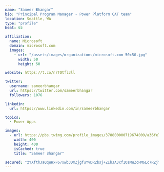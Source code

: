 ```yaml
---
name: "Sameer Bhangar"
bio: "Principal Program Manager - Power Platform CAT team"
location: Seattle, WA
type: "profile"
heat: 65

affiliation:
  name: Microsoft
  domain: microsoft.com
  images:
    - url: "/assets/images/organizations/microsoft.com-50x50.jpg"
      width: 50
      height: 50

website: https://t.co/nrTQtfl3ll

twitter:
  username: sameerbhangar
  url: https://twitter.com/sameerbhangar
  followers: 1076

linkedin:
  url: https://www.linkedin.com/in/sameerbhangar

topics:
  - Power Apps

images:
  - url: https://pbs.twimg.com/profile_images/378800000719674009/a36fe7ddfab1778b76e5793772e43798_400x400.jpeg
    width: 400
    height: 400
    isCached: true
    title: "Sameer Bhangar"

secured: "zYXfthJaQqWHxF67xwb3DmZjgfuYvDR2bsj+ZIhJAJxf1OzMWZcHM6Lc7RZjfITlHxw3MhNcm/RjC43yWCrnR+Ohhe0YEnVy9O0+/Sfrh7sV06Opo5Z5yW0zlv+YYpIdU5yXX3emF+FqwWCsuq5YdA7yMubX8XDBA07+VUtSW9JnigWI8ApI/fCQf+FRj5bKbGrjkZl55vl3QD7jhZmLSnMhzTjRZEfBgP+BrH04Y2FdPOJC9c/KDzIjz3GubppVGf82yFE1e90w0u3GCzxrMwE+kO7bKHUxVksRFnTaqgLsyg62k8dUPh6uAZlre/025IBe5+khETLoJapEgtcJGTBbNH/WSQ8ULO/OmzaO4eI77W62j8C8E4+j1wfHRD/E0huTxAE0dUQlYrC3djKDon8h8UO98VgdOuflY+zvohw=;REj0IkbF69+1H/dkr+GzxA=="
---
```


